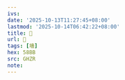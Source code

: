 ```yaml
---
ivs:
date: '2025-10-13T11:27:45+08:00'
lastmod: '2025-10-14T06:42:22+08:00'
title: 󰙢
url: 󰙢
tags: [墻]
hex: 58BB
src: GHZR
note:
---
```

